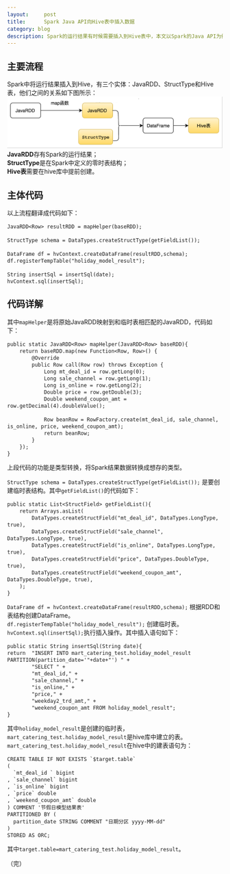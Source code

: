 ```yaml
---
layout:     post
title:      Spark Java API向Hive表中插入数据
category: blog
description: Spark的运行结果有时候需要插入到Hive表中，本文以Spark的Java API为例讲解流程。
---
```


## 主要流程

Spark中将运行结果插入到Hive，有三个实体：JavaRDD、StructType和Hive表，他们之间的关系如下图所示：
![flow](../images/spark2hive/flow.png)   
**JavaRDD**存有Spark的运行结果；   
**StructType**是在Spark中定义的零时表结构；    
**Hive表**需要在hive库中提前创建。

## 主体代码  

以上流程翻译成代码如下：   

	JavaRDD<Row> resultRDD = mapHelper(baseRDD);

    StructType schema = DataTypes.createStructType(getFieldList());

    DataFrame df = hvContext.createDataFrame(resultRDD,schema);
    df.registerTempTable("holiday_model_result");

    String insertSql = insertSql(date);
    hvContext.sql(insertSql);

## 代码详解   

其中`mapHelper`是将原始JavaRDD映射到和临时表相匹配的JavaRDD，代码如下：

	public static JavaRDD<Row> mapHelper(JavaRDD<Row> baseRDD){
	    return baseRDD.map(new Function<Row, Row>() {
	        @Override
	        public Row call(Row row) throws Exception {
	            Long mt_deal_id = row.getLong(0);
	            Long sale_channel = row.getLong(1);
	            Long is_online = row.getLong(2);
	            Double price = row.getDouble(3);
	            Double weekend_coupon_amt = row.getDecimal(4).doubleValue();

	            Row beanRow = RowFactory.create(mt_deal_id, sale_channel, is_online, price, weekend_coupon_amt);
	            return beanRow;
	        }
	    });
	}
	
上段代码的功能是类型转换，将Spark结果数据转换成想存的类型。   

`StructType schema = DataTypes.createStructType(getFieldList());` 是要创建临时表结构。其中`getFieldList()`的代码如下：

	public static List<StructField> getFieldList(){
	    return Arrays.asList(
            DataTypes.createStructField("mt_deal_id", DataTypes.LongType, true),
            DataTypes.createStructField("sale_channel", DataTypes.LongType, true),
            DataTypes.createStructField("is_online", DataTypes.LongType, true),
            DataTypes.createStructField("price", DataTypes.DoubleType, true),
            DataTypes.createStructField("weekend_coupon_amt", DataTypes.DoubleType, true),
	    );
	}

`DataFrame df = hvContext.createDataFrame(resultRDD,schema);` 根据RDD和表结构创建DataFrame。   
`df.registerTempTable("holiday_model_result");` 创建临时表。    
`hvContext.sql(insertSql);`执行插入操作。其中插入语句如下：     

	public static String insertSql(String date){
    return  "INSERT INTO mart_catering_test.holiday_model_result PARTITION(partition_date='"+date+"') " +
            "SELECT " +
            "mt_deal_id," +
            "sale_channel," +
            "is_online," +
            "price," +
            "weekday2_trd_amt," +
            "weekend_coupon_amt FROM holiday_model_result";
	}
	
其中`holiday_model_result`是创建的临时表， `mart_catering_test.holiday_model_result`是hive库中建立的表。  
`mart_catering_test.holiday_model_result`在hive中的建表语句为：    
	
	CREATE TABLE IF NOT EXISTS `$target.table`
	(
	  `mt_deal_id ` bigint 
	, `sale_channel` bigint 
	, `is_online` bigint 
	, `price` double 
	, `weekend_coupon_amt` double 
	) COMMENT '节假日模型结果表'
	PARTITIONED BY (
	  partition_date STRING COMMENT "日期分区 yyyy-MM-dd"
	)
	STORED AS ORC;
	
其中`target.table=mart_catering_test.holiday_model_result`。    

（完）